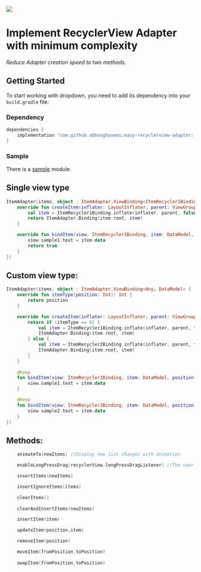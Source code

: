 [![](https://jitpack.io/v/abbasghasemi/easy-recyclerview-adapter.svg)](https://jitpack.io/#abbasghasemi/easy-recyclerview-adapter)

# Implement RecyclerView Adapter with minimum complexity
*Reduce Adapter creation speed to two methods.*

## Getting Started
To start working with dropdown, you need to add its dependency into your `build.gradle` file:
### Dependency
```groovy
dependencies {
    implementation "com.github.abbasghasemi:easy-recyclerview-adapter:[latest_version]"
}
```

### Sample
There is a [sample](https://github.com/abbasghasemi/easy-recyclerview-adapter/tree/master/sample) module.
## Single view type
```kotlin
ItemAdapter(items, object : ItemAdapter.ViewBinding<ItemRecycler1Binding, DataModel> {
    override fun createItem(inflater: LayoutInflater, parent: ViewGroup, itemType: Int): ItemAdapter.Binding<ItemRecycler1Binding> {
        val item = ItemRecycler1Binding.inflate(inflater, parent, false)
        return ItemAdapter.Binding(item.root, item)
    }

    override fun bindItem(view: ItemRecycler1Binding, item: DataModel, position: Int, itemType: Int): Boolean {
        view.sample1.text = item.data
        return true
    }
})
```
## Custom view type:
```kotlin
ItemAdapter(items, object : ItemAdapter.ViewBinding<Any, DataModel> {
    override fun itemType(position: Int): Int {
        return position
    }

    override fun createItem(inflater: LayoutInflater, parent: ViewGroup, itemType: Int): ItemAdapter.Binding<Any> {
        return if (itemType == 0) {
            val item = ItemRecycler1Binding.inflate(inflater, parent, false)
            ItemAdapter.Binding(item.root, item)
        } else {
            val item = ItemRecycler2Binding.inflate(inflater, parent, false)
            ItemAdapter.Binding(item.root, item)
        }
    }
    
    @Keep
    fun bindItem(view: ItemRecycler1Binding, item: DataModel, position: Int) {
        view.sample1.text = item.data
    }

    @Keep
    fun bindItem(view: ItemRecycler2Binding, item: DataModel, position: Int) {
        view.sample2.text = item.data
    }
})
```
## Methods:

```kotlin
    animateTo(newItems) //Display new list changes with animation

    enableLongPressDrag(recyclerView,longPressDragListener) //The user can move items from one position to another

    insertItems(newItems)

    insertIgnoreItems(items)

    clearItems()
    
    clearAndInsertItems(newItems)

    insertItem(item)

    updateItem(position,item)

    removeItem(position)

    moveItem(fromPosition,toPosition)
    
    swapItem(fromPosition,toPosition)
```